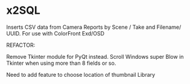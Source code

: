 # x2SQL
Inserts CSV data from Camera Reports by Scene / Take and Filename/ UUID. For use with ColorFront Exd/OSD

REFACTOR: 

Remove Tkinter module for PyQt instead. Scroll Windows super Blow in Tkinter when using more than 8 fields or so. 

Need to add feature to choose location of thumbnail Library
